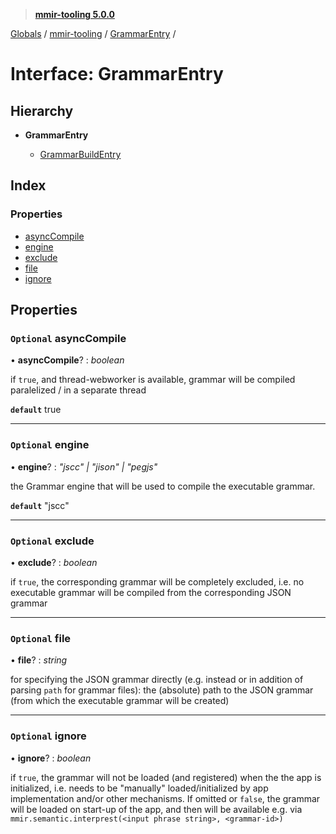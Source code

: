 > **[mmir-tooling 5.0.0](../README.md)**

[Globals](../README.md) / [mmir-tooling](../modules/mmir_tooling.md) / [GrammarEntry](mmir_tooling.grammarentry.md) /

# Interface: GrammarEntry

## Hierarchy

* **GrammarEntry**

  * [GrammarBuildEntry](mmir_tooling.grammarbuildentry.md)

## Index

### Properties

* [asyncCompile](mmir_tooling.grammarentry.md#optional-asynccompile)
* [engine](mmir_tooling.grammarentry.md#optional-engine)
* [exclude](mmir_tooling.grammarentry.md#optional-exclude)
* [file](mmir_tooling.grammarentry.md#optional-file)
* [ignore](mmir_tooling.grammarentry.md#optional-ignore)

## Properties

### `Optional` asyncCompile

• **asyncCompile**? : *boolean*

if `true`, and thread-webworker is available, grammar will be compiled paralelized / in a separate thread

**`default`** true

___

### `Optional` engine

• **engine**? : *"jscc" | "jison" | "pegjs"*

the Grammar engine that will be used to compile the executable grammar.

**`default`** "jscc"

___

### `Optional` exclude

• **exclude**? : *boolean*

if `true`, the corresponding grammar will be completely excluded, i.e. no executable grammar will be compiled
from the corresponding JSON grammar

___

### `Optional` file

• **file**? : *string*

for specifying the JSON grammar directly (e.g. instead or in addition of parsing `path` for grammar files):
the (absolute) path to the JSON grammar (from which the executable grammar will be created)

___

### `Optional` ignore

• **ignore**? : *boolean*

if `true`, the grammar will not be loaded (and registered) when the the app is initialized, i.e. needs to be
  "manually" loaded/initialized by app implementation and/or other mechanisms.
If omitted or `false`, the grammar will be loaded on start-up of the app,
  and then will be available e.g. via `mmir.semantic.interprest(<input phrase string>, <grammar-id>)`